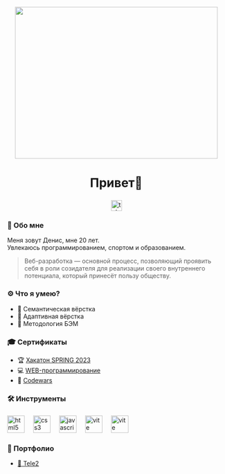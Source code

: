 <br clear="both">

<div align="center">
  <img width="468" height="351" src="https://i.pinimg.com/originals/69/e6/f6/69e6f674d4ab40834c31493d21d9560c.gif" />
</div>

###

<h1 align="center">Привет👋</h1>

###

<div align="center">
  <a href="https://t.me/denxhf" target="_blank">
    <img src="https://img.shields.io/static/v1?message=Telegram&logo=telegram&label=&color=2CA5E0&logoColor=white&labelColor=&style=for-the-badge" height="25" alt="telegram logo" />
  </a>
</div>

###

<h3 align="left">💬 Обо мне</h3>
<p align="left">Меня зовут Денис, мне 20 лет.<br>Увлекаюсь программированием, спортом и образованием.</p>
<blockquote>
	<p>
		Веб-разработка — основной процесс, позволяющий проявить себя в роли созидателя для реализации своего внутреннего потенциала, который принесёт пользу обществу.
	</p>
</blockquote>

###

<h3 align="left">⚙️ Что я умею?</h3>
<ul>
	<li>🔎 Cемантическая вёрстка</li>
	<li>📱 Адаптивная вёрстка</li>
	<li>📝 Методология БЭМ</li>
</ul>

###

<h3 align="left">🎓 Сертификаты</h3>
<ul>
	<li>🏆 <a href="https://www.notion.so/den4day/SPRING-2023-007c7c8560c94350aa8b92592bef3323">Хакатон SPRING 2023</a></li>
	<li>💻 <a href="https://www.notion.so/den4day/WEB-400f303170c3494aa0f6be886d005341">WEB-программирование<a></li>
	<li>👾 <a href="https://www.codewars.com/users/Den%20Day">Codewars</a></li>
</ul>

###

<h3 align="left">🛠️ Инструменты</h3>

###

<div align="left">
  <img src="https://cdn.jsdelivr.net/gh/devicons/devicon/icons/html5/html5-original.svg" height="40" alt="html5 logo" />
  <img width="12" />
  <img src="https://cdn.jsdelivr.net/gh/devicons/devicon/icons/css3/css3-original.svg" height="40" alt="css3 logo" />
  <img width="12" />
  <img src="https://cdn.jsdelivr.net/gh/devicons/devicon/icons/javascript/javascript-original.svg" height="40" alt="javascript logo" />
  <img width="12" />
  <img src="https://skillicons.dev/icons?i=vite" height="40" alt="vite logo" />
  <img width="12" />
  <img src="https://cdn.jsdelivr.net/gh/devicons/devicon/icons/figma/figma-original.svg" height="40" alt="vite logo" />
</div>

###

<h3 align="left">💼 Портфолио</h3>
<ul>
	<li><a href="https://www.notion.so/den4day/SPRING-2023-007c7c8560c94350aa8b92592bef3323">📲 Tele2</a></li>
</ul>
